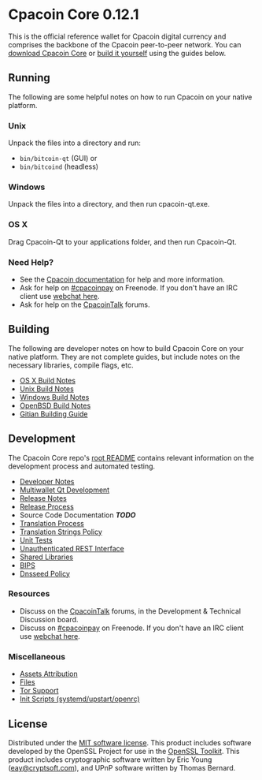 Cpacoin Core 0.12.1
=====================

This is the official reference wallet for Cpacoin digital currency and comprises the backbone of the Cpacoin peer-to-peer network. You can [download Cpacoin Core](https://www.cpacoin.org/downloads/) or [build it yourself](#building) using the guides below.

Running
---------------------
The following are some helpful notes on how to run Cpacoin on your native platform.

### Unix

Unpack the files into a directory and run:

- `bin/bitcoin-qt` (GUI) or
- `bin/bitcoind` (headless)

### Windows

Unpack the files into a directory, and then run cpacoin-qt.exe.

### OS X

Drag Cpacoin-Qt to your applications folder, and then run Cpacoin-Qt.

### Need Help?

* See the [Cpacoin documentation](https://cpacoinpay.atlassian.net/wiki/display/DOC)
for help and more information.
* Ask for help on [#cpacoinpay](http://webchat.freenode.net?channels=cpacoinpay) on Freenode. If you don't have an IRC client use [webchat here](http://webchat.freenode.net?channels=cpacoinpay).
* Ask for help on the [CpacoinTalk](https://cpacointalk.org/) forums.

Building
---------------------
The following are developer notes on how to build Cpacoin Core on your native platform. They are not complete guides, but include notes on the necessary libraries, compile flags, etc.

- [OS X Build Notes](build-osx.md)
- [Unix Build Notes](build-unix.md)
- [Windows Build Notes](build-windows.md)
- [OpenBSD Build Notes](build-openbsd.md)
- [Gitian Building Guide](gitian-building.md)

Development
---------------------
The Cpacoin Core repo's [root README](/README.md) contains relevant information on the development process and automated testing.

- [Developer Notes](developer-notes.md)
- [Multiwallet Qt Development](multiwallet-qt.md)
- [Release Notes](release-notes.md)
- [Release Process](release-process.md)
- Source Code Documentation ***TODO***
- [Translation Process](translation_process.md)
- [Translation Strings Policy](translation_strings_policy.md)
- [Unit Tests](unit-tests.md)
- [Unauthenticated REST Interface](REST-interface.md)
- [Shared Libraries](shared-libraries.md)
- [BIPS](bips.md)
- [Dnsseed Policy](dnsseed-policy.md)

### Resources
* Discuss on the [CpacoinTalk](https://cpacointalk.org/) forums, in the Development & Technical Discussion board.
* Discuss on [#cpacoinpay](http://webchat.freenode.net/?channels=cpacoinpay) on Freenode. If you don't have an IRC client use [webchat here](http://webchat.freenode.net/?channels=cpacoinpay).

### Miscellaneous
- [Assets Attribution](assets-attribution.md)
- [Files](files.md)
- [Tor Support](tor.md)
- [Init Scripts (systemd/upstart/openrc)](init.md)

License
---------------------
Distributed under the [MIT software license](http://www.opensource.org/licenses/mit-license.php).
This product includes software developed by the OpenSSL Project for use in the [OpenSSL Toolkit](https://www.openssl.org/). This product includes
cryptographic software written by Eric Young ([eay@cryptsoft.com](mailto:eay@cryptsoft.com)), and UPnP software written by Thomas Bernard.
